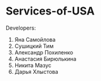 # Services-of-USA
Developers:
  1. Яна Самойлова
  2. Сушицкий Тим
  3. Александр Похиленко
  4. Анастасия Бирюлькина
  5. Никита Мазус
  6. Дарья Хлыстова

